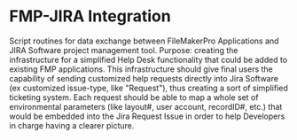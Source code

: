 # FMP-JIRA Integration
Script routines for data exchange between FileMakerPro Applications and JIRA Software project management tool.
Purpose: creating the infrastructure for a simplified Help Desk functionality that could be 
added to existing FMP applications. This infrastructure should give final users the capability of sending customized help requests 
directly into Jira Software (ex customized issue-type, like "Request"), thus creating a sort of simplified ticketing system. 
Each request should be able to map a whole set of environmental parameters (like layout#, user account, recordID#, etc.) that would be embedded into the Jira Request Issue in order to help Developers in charge having a clearer picture.

